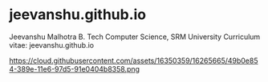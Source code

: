 # jeevanshu.github.io
Jeevanshu Malhotra
B. Tech Computer Science, SRM University
Curriculum vitae: jeevanshu.github.io

https://cloud.githubusercontent.com/assets/16350359/16265665/49b0e854-389e-11e6-97d5-91e0404b8358.png
